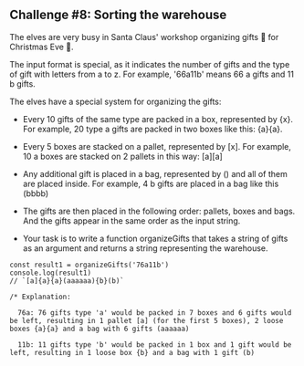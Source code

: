 ## Challenge #8: Sorting the warehouse

The elves are very busy in Santa Claus' workshop organizing gifts 🎁 for Christmas Eve 🎄.

The input format is special, as it indicates the number of gifts and the type of gift with letters from a to z. For example, '66a11b' means 66 a gifts and 11 b gifts.

The elves have a special system for organizing the gifts:

- Every 10 gifts of the same type are packed in a box, represented by {x}. For example, 20 type a gifts are packed in two boxes like this: {a}{a}.

- Every 5 boxes are stacked on a pallet, represented by [x]. For example, 10 a boxes are stacked on 2 pallets in this way: [a][a]

- Any additional gift is placed in a bag, represented by () and all of them are placed inside. For example, 4 b gifts are placed in a bag like this (bbbb)

- The gifts are then placed in the following order: pallets, boxes and bags. And the gifts appear in the same order as the input string.

- Your task is to write a function organizeGifts that takes a string of gifts as an argument and returns a string representing the warehouse.

```
const result1 = organizeGifts('76a11b')
console.log(result1)
// `[a]{a}{a}(aaaaaa){b}(b)`

/* Explanation:

  76a: 76 gifts type 'a' would be packed in 7 boxes and 6 gifts would be left, resulting in 1 pallet [a] (for the first 5 boxes), 2 loose boxes {a}{a} and a bag with 6 gifts (aaaaaa)

  11b: 11 gifts type 'b' would be packed in 1 box and 1 gift would be left, resulting in 1 loose box {b} and a bag with 1 gift (b)

```